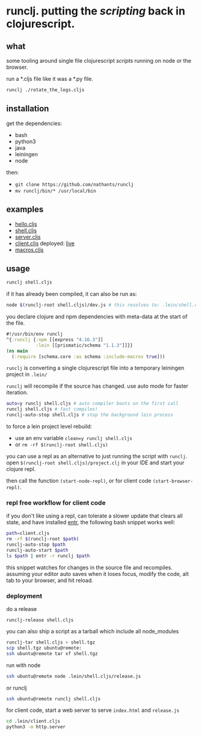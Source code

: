 # runclj. putting the *scripting* back in clojurescript.

## what

some tooling around single file clojurescript *scripts* running on node or the browser.

run a *.cljs file like it was a *.py file.

``` bash
runclj ./rotate_the_logs.cljs
```

## installation

get the dependencies:
- bash
- python3
- java
- leiningen
- node

then:
- `git clone https://github.com/nathants/runclj`
- `mv runclj/bin/* /usr/local/bin`

## examples

- [hello.cljs](./examples/hello.cljs)
- [shell.cljs](./examples/shell.cljs)
- [server.cljs](./examples/server.cljs)
- [client.cljs](./examples/client.cljs) deployed: [live](https://nathants.com/client.cljs/)
- [macros.cljs](./examples/macros.cljs)

## usage

``` bash
runclj shell.cljs
```

if it has already been compiled, it can also be run as:

``` bash
node $(runclj-root shell.cljs)/dev.js # this resolves to: .lein/shell.cljs/dev.js
```

you declare clojure and npm dependencies with meta-data at the start of the file.

``` clojure
#!/usr/bin/env runclj
^{:runclj {:npm [[express "4.16.3"]]
           :lein [[prismatic/schema "1.1.3"]]}}
(ns main
  (:require [schema.core :as schema :include-macros true]))
```

`runclj` is converting a single clojurescript file into a temporary leiningen project in `.lein/`

`runclj` will recompile if the source has changed. use auto mode for faster iteration.

``` bash
auto=y runclj shell.cljs # auto compiler boots on the first call
runclj shell.cljs # fast compiles!
runclj-auto-stop shell.cljs # stop the background lein process
```

to force a lein project level rebuild:

- use an env variable `clean=y runclj shell.cljs`
- or `rm -rf $(runclj-root shell.cljs)`

you can use a repl as an alternative to just running the script with `runclj`. open `$(runclj-root shell.cljs)/project.clj` in your IDE and start your clojure repl.

then call the function `(start-node-repl)`, or for client code `(start-browser-repl)`.

### repl free workflow for client code

if you don't like using a repl, can tolerate a slower update that clears all state, and have installed [entr](http://www.entrproject.org/), the following bash snippet works well:

```bash
path=client.cljs
rm -rf $(runclj-root $path)
runclj-auto-stop $path
runclj-auto-start $path
ls $path | entr -r runclj $path
```

this snippet watches for changes in the source file and recompiles. assuming your editor auto saves when it loses focus, modify the code, alt tab to your browser, and hit reload.

### deployment

do a release

`runclj-release shell.cljs`

you can also ship a script as a tarball which include all node_modules

``` bash
runclj-tar shell.cljs > shell.tgz
scp shell.tgz ubuntu@remote:
ssh ubuntu@remote tar xf shell.tgz
```

run with node

```bash
ssh ubuntu@remote node .lein/shell.cljs/release.js
```

or runclj

```bash
ssh ubuntu@remote runclj shell.cljs
```

for client code, start a web server to serve `index.html` and `release.js`

```bash
cd .lein/client.cljs
python3 -m http.server
```
